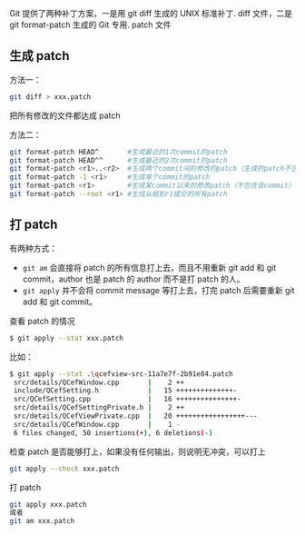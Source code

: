 
Git 提供了两种补丁方案，一是用 git diff 生成的 UNIX 标准补丁. diff 文件，二是 git format-patch 生成的 Git 专用. patch 文件

## 生成 patch

方法一：

```bash
git diff > xxx.patch
```

把所有修改的文件都达成 patch

方法二：

```bash
git format-patch HEAD^       #生成最近的1次commit的patch
git format-patch HEAD^^      #生成最近的2次commit的patch
git format-patch <r1>..<r2>  #生成两个commit间的修改的patch（生成的patch不包含r1. <r1>和<r2>都是具体的commit号)
git format-patch -1 <r1>     #生成单个commit的patch
git format-patch <r1>        #生成某commit以来的修改patch（不包含该commit）
git format-patch --root <r1> #生成从根到r1提交的所有patch
```

## 打 patch

有两种方式：

+ `git am` 会直接将 patch 的所有信息打上去，而且不用重新 git add 和 git commit，author 也是 patch 的 author 而不是打 patch 的人。
+ `git apply` 并不会将 commit message 等打上去，打完 patch 后需要重新 git add 和 git commit。


查看 patch 的情况

```bash
$ git apply --stat xxx.patch 
```

比如：

```bash
$ git apply --stat .\qcefview-src-11a7e7f-2b91e84.patch
 src/details/QCefWindow.cpp       |    2 ++
 include/QCefSetting.h            |   15 ++++++++++++++-
 src/QCefSetting.cpp              |   16 +++++++++++++++-
 src/details/QCefSettingPrivate.h |    2 ++
 src/details/QCefViewPrivate.cpp  |   20 +++++++++++++++++---
 src/details/QCefWindow.cpp       |    1 -
 6 files changed, 50 insertions(+), 6 deletions(-)
```

检查 patch 是否能够打上，如果没有任何输出，则说明无冲突，可以打上

```bash
git apply --check xxx.patch
```

打 patch

```bash
git apply xxx.patch
或者
git am xxx.patch
```

